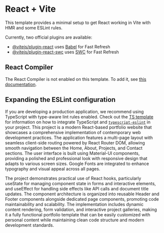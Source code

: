 # React + Vite

This template provides a minimal setup to get React working in Vite with HMR and some ESLint rules.

Currently, two official plugins are available:

- [@vitejs/plugin-react](https://github.com/vitejs/vite-plugin-react/blob/main/packages/plugin-react) uses [Babel](https://babeljs.io/) for Fast Refresh
- [@vitejs/plugin-react-swc](https://github.com/vitejs/vite-plugin-react/blob/main/packages/plugin-react-swc) uses [SWC](https://swc.rs/) for Fast Refresh

## React Compiler

The React Compiler is not enabled on this template. To add it, see [this documentation](https://react.dev/learn/react-compiler/installation).

## Expanding the ESLint configuration

If you are developing a production application, we recommend using TypeScript with type-aware lint rules enabled. Check out the [TS template](https://github.com/vitejs/vite/tree/main/packages/create-vite/template-react-ts) for information on how to integrate TypeScript and [`typescript-eslint`](https://typescript-eslint.io) in your project.
This project is a modern React-based portfolio website that showcases a comprehensive implementation of contemporary web development practices. The application features a multi-page layout with seamless client-side routing powered by React Router DOM, allowing smooth navigation between the Home, About, Projects, and Contact sections. The user interface is built using Material-UI components, providing a polished and professional look with responsive design that adapts to various screen sizes. Google Fonts are integrated to enhance typography and visual appeal across all pages.

The project demonstrates practical use of React hooks, particularly useState for managing component state in forms and interactive elements, and useEffect for handling side effects like API calls and document title updates. The component architecture is organized into reusable Header and Footer components alongside dedicated page components, promoting code maintainability and scalability. The implementation includes dynamic content rendering, form validation, and interactive project galleries, making it a fully functional portfolio template that can be easily customized with personal content while maintaining clean code structure and modern development standards.

